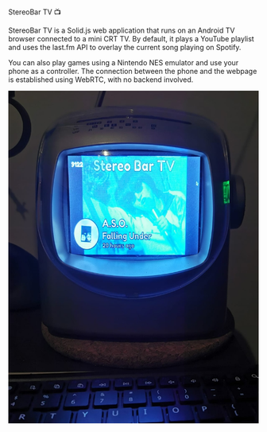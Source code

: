 StereoBar TV 📺

StereoBar TV is a Solid.js web application that runs on an Android TV browser connected to a mini CRT TV. 
By default, it plays a YouTube playlist and uses the last.fm API to overlay the current song playing on Spotify.

You can also play games using a Nintendo NES emulator and use your phone as a controller. 
The connection between the phone and the webpage is established using WebRTC, with no backend involved.

<img src="tv.jpeg">
